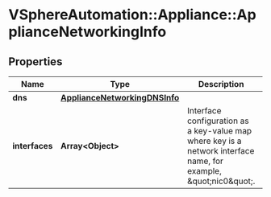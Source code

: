 # VSphereAutomation::Appliance::ApplianceNetworkingInfo

## Properties
Name | Type | Description | Notes
------------ | ------------- | ------------- | -------------
**dns** | [**ApplianceNetworkingDNSInfo**](ApplianceNetworkingDNSInfo.md) |  | [optional] 
**interfaces** | **Array&lt;Object&gt;** | Interface configuration as a key-value map where key is a network interface name, for example, \&quot;nic0\&quot;. | [optional] 


